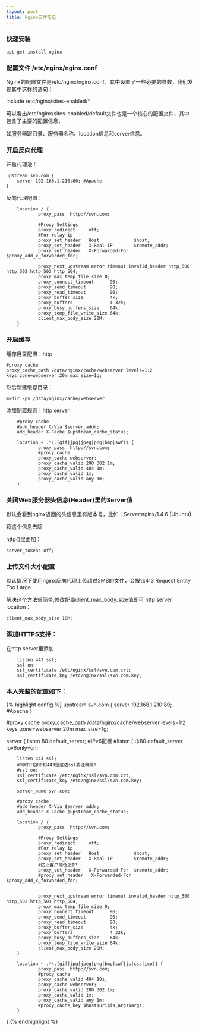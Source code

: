 ```yaml
---
layout: post
title: Nginx日常笔记
---
```



### 快速安装

	apt-get install nginx

### 配置文件 /etc/nginx/nginx.conf


Nginx的配置文件是/etc/nginx/nginx.conf，其中设置了一些必要的参数，我们发现其中这样的语句：

include /etc/nginx/sites-enabled/*

可以看出/etc/nginx/sites-enabled/default文件也是一个核心的配置文件，其中包含了主要的配置信息，

如服务器跟目录、服务器名称、location信息和server信息。

### 开启反向代理

开启代理池：

	upstream svn.com {
	    server 192.168.1.210:80; #Apache
	}

反向代理配置：

        location / {
                proxy_pass  http://svn.com;

                #Proxy Settings
                proxy_redirect     off;
                #For relay ip
                proxy_set_header   Host             $host;
                proxy_set_header   X-Real-IP        $remote_addr;
                proxy_set_header   X-Forwarded-For  $proxy_add_x_forwarded_for;

                proxy_next_upstream error timeout invalid_header http_500 http_502 http_503 http_504;
                proxy_max_temp_file_size 0;
                proxy_connect_timeout      90;
                proxy_send_timeout         90;
                proxy_read_timeout         90;
                proxy_buffer_size          4k;
                proxy_buffers              4 32k;
                proxy_busy_buffers_size    64k;
                proxy_temp_file_write_size 64k;
                client_max_body_size 20M;
        }


### 开启缓存

缓存目录配置：http

	#proxy cache
	proxy_cache_path /data/nginx/cache/webserver levels=1:2 keys_zone=webserver:20m max_size=1g;

然后新建缓存目录：

	mkdir -pv /data/nginx/cache/webserver


添加配置规则：http server

        #proxy cache
        #add_header X-Via $server_addr;
        add_header X-Cache $upstream_cache_status;

        location ~ .*\.(gif|jpg|jpeg|png|bmp|swf)$ {
                proxy_pass  http://svn.com;
                #proxy cache
                proxy_cache webserver;
                proxy_cache_valid 200 302 1m;
                proxy_cache_valid 404 1m;
                proxy_cache_valid 1m;
                proxy_cache_valid any 1m;
        }


### 关闭Web服务器头信息(Header)里的Server值

默认会看到nginx返回的头信息里有版本号，比如：Server:nginx/1.4.6 (Ubuntu)

将这个信息去除

http{}里面加：

    server_tokens off;

### 上传文件大小配置

默认情况下使用nginx反向代理上传超过2MB的文件，会报错413 Request Entity Too Large

解决这个方法很简单,修改配置client_max_body_size值即可 http server location：

	client_max_body_size 10M;

### 添加HTTPS支持：

在http server里添加

        listen 443 ssl;
        ssl on;
        ssl_certificate /etc/nginx/ssl/svn.com.crt;
        ssl_certificate_key /etc/nginx/ssl/svn.com.key;


### 本人完整的配置如下：

{% highlight config %}
upstream svn.com {
    server 192.168.1.210:80; #Apache
}

#proxy cache
proxy_cache_path /data/nginx/cache/webserver levels=1:2 keys_zone=webserver:20m max_size=1g;

server {
        listen 80 default_server;
        #IPv6配置
        #listen [::]:80 default_server ipv6only=on;

        listen 443 ssl;
        #同时开启80和443是这边ssl要注释掉!
        #ssl on;
        ssl_certificate /etc/nginx/ssl/svn.com.crt;
        ssl_certificate_key /etc/nginx/ssl/svn.com.key;

        server_name svn.com;

        #proxy cache
        #add_header X-Via $server_addr;
        add_header X-Cache $upstream_cache_status;

        location / {
                proxy_pass  http://svn.com;

                #Proxy Settings
                proxy_redirect     off;
                #For relay ip
                proxy_set_header   Host             $host;
                proxy_set_header   X-Real-IP        $remote_addr;
                #防止客户端伪造IP
                proxy_set_header   X-Forwarded-For  $remote_addr;
                #proxy_set_header   X-Forwarded-For  $proxy_add_x_forwarded_for;


                proxy_next_upstream error timeout invalid_header http_500 http_502 http_503 http_504;
                proxy_max_temp_file_size 0;
                proxy_connect_timeout      90;
                proxy_send_timeout         90;
                proxy_read_timeout         90;
                proxy_buffer_size          4k;
                proxy_buffers              4 32k;
                proxy_busy_buffers_size    64k;
                proxy_temp_file_write_size 64k;
                client_max_body_size 20M;
        }

        location ~ .*\.(gif|jpg|jpeg|png|bmp|swf|js|css|ico)$ {
                proxy_pass  http://svn.com;
                #proxy cache
                proxy_cache_valid 404 10s;
                proxy_cache webserver;
                proxy_cache_valid 200 302 1m;
                proxy_cache_valid 1m;
                proxy_cache_valid any 1m;
                #proxy_cache_key $host$uri$is_args$args;
        }
}
{% endhighlight %}